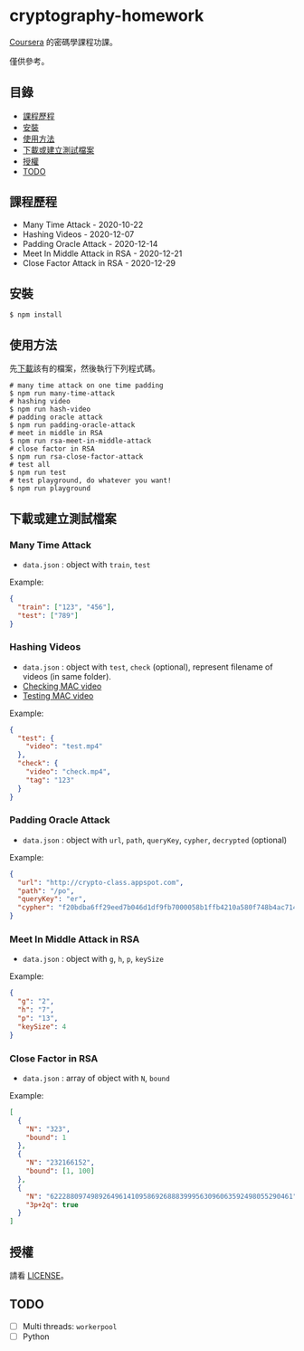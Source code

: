# cryptography-homework

[Coursera](https://www.coursera.org/learn/crypto) 的密碼學課程功課。

僅供參考。

## 目錄

-   [課程歷程](#課程歷程)
-   [安裝](#安裝)
-   [使用方法](#使用方法)
-   [下載或建立測試檔案](#下載或建立測試檔案)
-   [授權](#授權)
-   [TODO](#TODO)

## 課程歷程

-   Many Time Attack - 2020-10-22
-   Hashing Videos - 2020-12-07
-   Padding Oracle Attack - 2020-12-14
-   Meet In Middle Attack in RSA - 2020-12-21
-   Close Factor Attack in RSA - 2020-12-29

## 安裝

```shell
$ npm install
```

## 使用方法

先[下載](#下載或建立測試檔案)該有的檔案，然後執行下列程式碼。

```shell
# many time attack on one time padding
$ npm run many-time-attack
# hashing video
$ npm run hash-video
# padding oracle attack
$ npm run padding-oracle-attack
# meet in middle in RSA
$ npm run rsa-meet-in-middle-attack
# close factor in RSA
$ npm run rsa-close-factor-attack
# test all
$ npm run test
# test playground, do whatever you want!
$ npm run playground
```

## 下載或建立測試檔案

### Many Time Attack

-   `data.json` : object with `train`, `test`

Example:

```json
{
  "train": ["123", "456"],
  "test": ["789"]
}
```

### Hashing Videos

-   `data.json` : object with `test`, `check` (optional), represent filename of videos (in same folder).
-   [Checking MAC video](https://crypto.stanford.edu/~dabo/onlineCrypto/6.1.intro.mp4_download)
-   [Testing MAC video](https://crypto.stanford.edu/~dabo/onlineCrypto/6.2.birthday.mp4_download)

Example:

```json
{
  "test": {
    "video": "test.mp4"
  },
  "check": {
    "video": "check.mp4",
    "tag": "123"
  }
}
```

### Padding Oracle Attack

-   `data.json` : object with `url`, `path`, `queryKey`, `cypher`, `decrypted` (optional)

Example:

```json
{
  "url": "http://crypto-class.appspot.com",
  "path": "/po",
  "queryKey": "er",
  "cypher": "f20bdba6ff29eed7b046d1df9fb7000058b1ffb4210a580f748b4ac714c001bd"
}
```

### Meet In Middle Attack in RSA

-   `data.json` : object with `g`, `h`, `p`, `keySize`

Example:

```json
{
  "g": "2",
  "h": "7",
  "p": "13",
  "keySize": 4
}
```

### Close Factor in RSA

-   `data.json` : array of object with `N`, `bound`

Example:

```json
[
  {
    "N": "323",
    "bound": 1
  },
  {
    "N": "232166152",
    "bound": [1, 100]
  },
  {
    "N": "622288097498926496141095869268883999563096063592498055290461",
    "3p+2q": true
  }
]
```

## 授權

請看 [LICENSE](./LICENSE)。

## TODO

-   [ ] Multi threads: `workerpool`
-   [ ] Python
